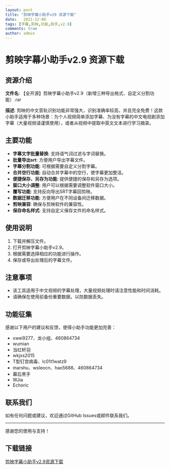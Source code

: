 ```yaml
---
layout: post
title: "剪映字幕小助手v29 资源下载"
date:   2021-12-06
tags: [字幕,剪映,功能,助手,v2.9]
comments: true
author: admin
---
```

# 剪映字幕小助手v2.9 资源下载

## 资源介绍

**文件名**: 【全开源】剪映字幕小助手v2.9（新增三种导出格式、自定义分割功能）.rar

**描述**:
剪映的中文音轨识别功能非常强大，识别准确率较高，并且完全免费！这款小助手适用于多种场景：为个人视频简单添加字幕、为没有字幕的中文电视剧添加字幕（大量视频请谨慎使用），或者从视频中提取中英文文本进行学习摘录。

## 主要功能

- **字幕文字批量替换**: 支持语气词过滤与字词替换。
- **批量导出srt**: 方便用户导出字幕文件。
- **字幕分割功能**: 可根据需要自定义分割字幕。
- **合并空行功能**: 自动合并字幕中的空行，使字幕更加整洁。
- **便捷保存、另存为功能**: 提供便捷的保存和另存为选项。
- **窗口大小调整**: 用户可以根据需要调整软件窗口大小。
- **覆写功能**: 支持反向导出SRT字幕回剪映。
- **数据迁移功能**: 方便用户在不同设备间迁移数据。
- **剪映兼容**: 确保与剪映软件的兼容性。
- **保存命名样式**: 支持自定义保存文件的命名样式。

## 使用说明

1. 下载并解压文件。
2. 打开剪映字幕小助手v2.9。
3. 根据需要选择相应的功能进行操作。
4. 保存或导出处理后的字幕文件。

## 注意事项

- 该工具适用于中文视频的字幕处理，大量视频处理时请注意性能和时间消耗。
- 请确保在使用前备份重要数据，以防数据丢失。

## 功能征集

感谢以下用户的建议和反馈，使得小助手功能更加完善：
- xwei9277、龙小组、460864734
- wumian
- 当红轩羽
- wkjxs2015
- T型钉宫病毒、lc01t1watz9
- marshu、wsleocn、hao5688、460864734
- 幕后黑手
- WJia
- Echoric

## 联系我们

如有任何问题或建议，欢迎通过GitHub Issues或邮件联系我们。

---

感谢您的使用与支持！

## 下载链接

[剪映字幕小助手v2.9资源下载](https://pan.quark.cn/s/f3327bc03c78)
